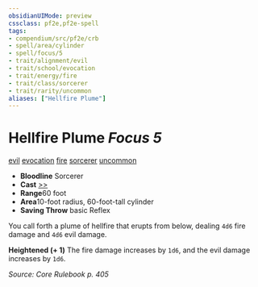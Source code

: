 ```yaml
---
obsidianUIMode: preview
cssclass: pf2e,pf2e-spell
tags:
- compendium/src/pf2e/crb
- spell/area/cylinder
- spell/focus/5
- trait/alignment/evil
- trait/school/evocation
- trait/energy/fire
- trait/class/sorcerer
- trait/rarity/uncommon
aliases: ["Hellfire Plume"]
---
```

# Hellfire Plume *Focus 5*   
[evil](evil.md)  [evocation](evocation.md)  [fire](fire.md)  [sorcerer](rules/traits/sorcerer.md)  [uncommon](uncommon.md)  

- **Bloodline** Sorcerer
- **Cast** [>>](chapter-9-playing-the-game.md#Actions "Two-Action") 
- **Range**60 foot
- **Area**10-foot radius, 60-foot-tall cylinder
- **Saving Throw**  basic Reflex

You call forth a plume of hellfire that erupts from below, dealing `4d6` fire damage and `4d6` evil damage.

**Heightened (+ 1)** The fire damage increases by `1d6`, and the evil damage increases by `1d6`.

*Source: Core Rulebook p. 405*